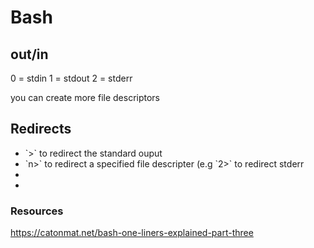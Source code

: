 # Bash

## out/in
0 = stdin
1 = stdout
2 = stderr

you can create more file descriptors

## Redirects

<ul>
  <li>`>` to redirect the standard ouput</li>
  <li>`n>` to redirect a specified file descripter (e.g `2>` to redirect stderr</li>
  <li></li>
  <li></li>
</ul>

### Resources
https://catonmat.net/bash-one-liners-explained-part-three


